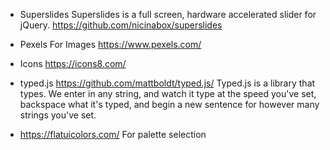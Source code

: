 -   Superslides
    Superslides is a full screen, hardware accelerated slider for jQuery.
    https://github.com/nicinabox/superslides

-   Pexels
    For Images
    https://www.pexels.com/

-   Icons
    https://icons8.com/

-   typed.js
    https://github.com/mattboldt/typed.js/
    Typed.js is a library that types. We enter in any string, and watch it type at the speed you've set, backspace what it's typed, and begin a new sentence for however many strings you've set.

- https://flatuicolors.com/
    For palette selection